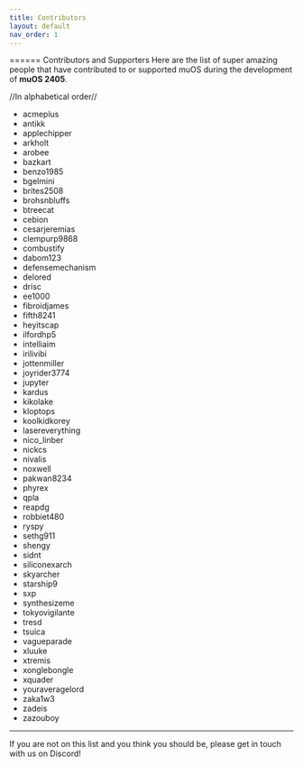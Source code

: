 ```yaml
---
title: Contributors
layout: default
nav_order: 1
---
```



====== Contributors and Supporters
Here are the list of super amazing people that have contributed to or supported muOS during the development of **muOS 2405**.

//In alphabetical order//
  * acmeplus
  * antikk
  * applechipper
  * arkholt
  * arobee
  * bazkart
  * benzo1985
  * bgelmini
  * brites2508
  * brohsnbluffs
  * btreecat
  * cebion
  * cesarjeremias
  * clempurp9868
  * combustify
  * dabom123
  * defensemechanism
  * delored
  * drisc
  * ee1000
  * fibroidjames
  * fifth8241
  * heyitscap
  * ilfordhp5
  * intelliaim
  * irilivibi
  * jottenmiller
  * joyrider3774
  * jupyter
  * kardus
  * kikolake
  * kloptops
  * koolkidkorey
  * lasereverything
  * nico_linber
  * nickcs
  * nivalis
  * noxwell
  * pakwan8234
  * phyrex
  * qpla
  * reapdg
  * robbiet480
  * ryspy
  * sethg911
  * shengy
  * sidnt
  * siliconexarch
  * skyarcher
  * starship9
  * sxp
  * synthesizeme
  * tokyovigilante
  * tresd
  * tsuica
  * vagueparade
  * xluuke
  * xtremis
  * xonglebongle
  * xquader
  * youraveragelord
  * zaka1w3
  * zadeis
  * zazouboy

----

If you are not on this list and you think you should be, please get in touch with us on Discord!
